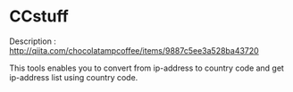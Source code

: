# CCstuff

Description : http://qiita.com/chocolatampcoffee/items/9887c5ee3a528ba43720

This tools enables you to convert from ip-address to country code and get ip-address list using country code.
